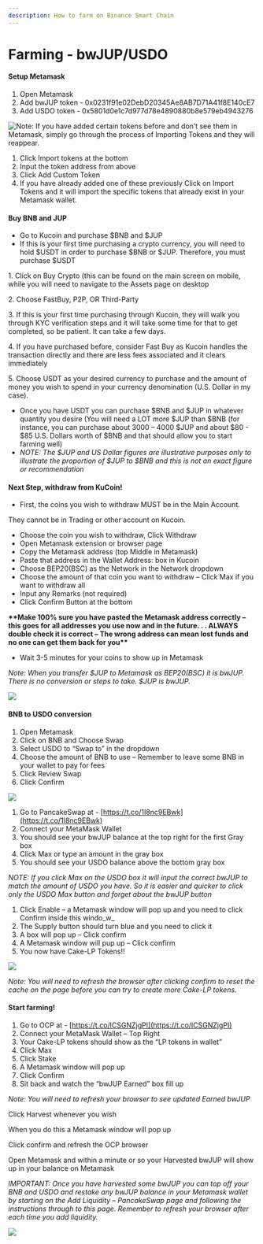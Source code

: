 ```yaml
---
description: How to farm on Binance Smart Chain
---
```


# Farming - bwJUP/USDO

#### Setup Metamask

1. Open Metamask
2. Add bwJUP token - 0x0231f91e02DebD20345Ae8AB7D71A41f8E140cE7
3. Add USDO token - 0x5801d0e1c7d977d78e4890880b8e579eb4943276

![Note: If you have added certain tokens before and don’t see them in Metamask, simply go through the process of Importing Tokens and they will reappear.](<../../.gitbook/assets/image (3).png>)

1. Click Import tokens at the bottom
2. Input the token address from above
3. Click Add Custom Token
4. If you have already added one of these previously Click on Import Tokens and it will import the specific tokens that already exist in your Metamask wallet.&#x20;

#### Buy BNB and JUP

* Go to Kucoin and purchase $BNB and $JUP
* If this is your first time purchasing a crypto currency, you will need to hold $USDT in order to purchase  $BNB or $JUP. Therefore, you must purchase $USDT

1\. Click on Buy Crypto (this can be found on the main screen on mobile, while you will need to navigate to the Assets page on desktop

2\. Choose FastBuy, P2P, OR Third-Party

3\. If this is your first time purchasing through Kucoin, they will walk you through KYC verification steps and it will take some time for that to get completed, so be patient.  It can take a few days.

4\. If you have purchased before, consider Fast Buy as Kucoin handles the transaction directly and there are less fees associated and it clears immediately

5\. Choose USDT as your desired currency to purchase and the amount of money you wish to spend in your currency denomination (U.S. Dollar in my case).

* Once you have USDT you can purchase $BNB and $JUP in whatever quantity you desire (You will need a LOT more $JUP than $BNB (for instance, you can purchase about 3000 – 4000 $JUP and about $80 - $85 U.S. Dollars worth of $BNB and that should allow you to start farming well)&#x20;
* _NOTE: The $JUP and US Dollar figures are illustrative purposes only to illustrate the proportion of $JUP to $BNB and this is not an exact figure or recommendation_

#### Next Step, withdraw from KuCoin!

* First, the coins you wish to withdraw MUST be in the Main Account. &#x20;

They cannot be in Trading or other account on Kucoin.&#x20;

* Choose the coin you wish to withdraw, Click Withdraw
* Open Metamask extension or browser page
* Copy the Metamask address (top Middle in Metamask)
* Paste that address in the Wallet Address: box in Kucoin
* Choose BEP20(BSC) as the Network in the Network dropdown
* Choose the amount of that coin you want to withdraw – Click Max if you want to withdraw all
* Input any Remarks (not required)
* Click Confirm Button at the bottom

**\*\*Make 100% sure you have pasted the Metamask address correctly – this goes for all addresses you use now and in the future. . . ALWAYS double check it is correct – The wrong address can mean lost funds and no one can get them back for you\*\***

* Wait 3-5 minutes for your coins to show up in Metamask

_Note: When you transfer $JUP to Metamask as BEP20(BSC) it is bwJUP. There is no conversion or steps to take. $JUP is bwJUP._

![](<../../.gitbook/assets/Screen Shot 2022-02-03 at 2.32.40 AM.png>)

#### BNB to USDO conversion

1. Open Metamask
2. Click on BNB and Choose Swap
3. Select USDO to “Swap to” in the dropdown
4. Choose the amount of BNB to use – Remember to leave some BNB in your wallet to pay for fees
5. Click Review Swap
6. Click Confirm

![](<../../.gitbook/assets/Screen Shot 2022-02-03 at 2.36.14 AM.png>)

1. Go to PancakeSwap at - [https://t.co/1I8nc9EBwk](https://t.co/1I8nc9EBwk)
2. Connect your MetaMask Wallet
3. You should see your bwJUP balance at the top right for the first Gray box
4. Click Max or type an amount in the gray box
5. You should see your USDO balance above the bottom gray box

_NOTE: If you click Max on the USDO box it will input the correct bwJUP to match the amount of USDO you have. So it is easier and quicker to click only the USDO Max button and forget about the bwJUP button_

1. Click Enable – a Metamask window will pop up and you need to  click Confirm inside this windo_w_
2. The Supply button should turn blue and you need to click it
3. A box will pop up – Click confirm
4. A Metamask window will pup up – Click confirm
5. You now have Cake-LP Tokens!!

![](<../../.gitbook/assets/image (1).png>)

_Note: You will need to refresh the browser after clicking confirm to reset the cache on the page before you can try to create more Cake-LP tokens._

#### Start farming!

1. Go to OCP at - [https://t.co/ICSGNZjgPI](https://t.co/ICSGNZjgPI)
2. Connect your MetaMask Wallet – Top Right
3. Your Cake-LP tokens should show as the “LP tokens in wallet”
4. Click Max&#x20;
5. Click Stake
6. A Metamask window will pop up
7. Click Confirm
8. Sit back and watch the “bwJUP Earned” box fill up

_Note: You will need to refresh your browser to see updated Earned bwJUP_

Click Harvest whenever you wish

When you do this a Metamask window will pop up

Click confirm and refresh the OCP browser

Open Metamask and within a minute or so your Harvested bwJUP will show up in your balance on Metamask

_IMPORTANT: Once you have harvested some bwJUP you can top off your BNB and USDO and restake any bwJUP balance in your Metamask wallet by starting on the Add Liquidity – PancakeSwap page and following the instructions through to this page. Remember to refresh your browser after each time you add liquidity._

![](<../../.gitbook/assets/image (2).png>)

